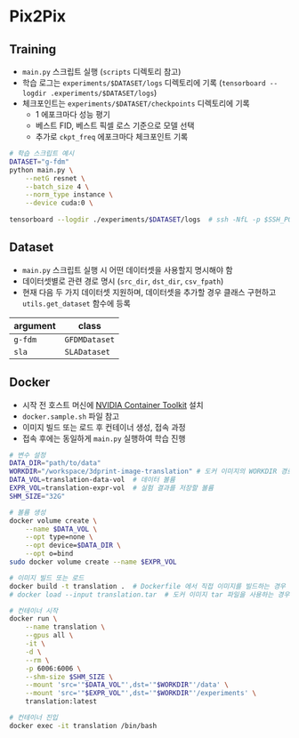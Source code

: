 # Pix2Pix

## Training

- `main.py` 스크립트 실행 (`scripts` 디렉토리 참고)
- 학습 로그는 `experiments/$DATASET/logs` 디렉토리에 기록 (`tensorboard --logdir .experiments/$DATASET/logs`)
- 체크포인트는 `experiments/$DATASET/checkpoints` 디렉토리에 기록
  - 1 에포크마다 성능 평기
  - 베스트 FID, 베스트 픽셀 로스 기준으로 모델 선택
  - 추가로 `ckpt_freq` 에포크마다 체크포인트 기록

```bash
# 학습 스크립트 예시
DATASET="g-fdm"
python main.py \
    --netG resnet \
    --batch_size 4 \
    --norm_type instance \
    --device cuda:0 \
    
tensorboard --logdir ./experiments/$DATASET/logs  # ssh -NfL -p $SSH_PORT localhost:6006:localhost:6006 $USER_NAME@$HOST
```

## Dataset

- `main.py` 스크립트 실행 시 어떤 데이터셋을 사용할지 명시해야 함 
- 데이터셋별로 관련 경로 명시 (`src_dir`, `dst_dir`, `csv_fpath`)
- 현재 다음 두 가지 데이터셋 지원하며, 데이터셋을 추가할 경우 클래스 구현하고 `utils.get_dataset` 함수에 등록

argument|class
---|---
`g-fdm` | `GFDMDataset` 
`sla` | `SLADataset`


## Docker

- 시작 전 호스트 머신에 [NVIDIA Container Toolkit](https://docs.nvidia.com/datacenter/cloud-native/container-toolkit/install-guide.html) 설치
- `docker.sample.sh` 파일 참고
- 이미지 빌드 또는 로드 후 컨테이너 생성, 접속 과정
- 접속 후에는 동일하게 `main.py` 실행하여 학습 진행

```bash
# 변수 설정
DATA_DIR="path/to/data"
WORKDIR="/workspace/3dprint-image-translation" # 도커 이미지의 WORKDIR 경로
DATA_VOL=translation-data-vol  # 데이터 볼륨
EXPR_VOL=translation-expr-vol  # 실험 결과를 저장할 볼륨
SHM_SIZE="32G"

# 볼륨 생성
docker volume create \
    --name $DATA_VOL \
    --opt type=none \
    --opt device=$DATA_DIR \
    --opt o=bind
sudo docker volume create --name $EXPR_VOL

# 이미지 빌드 또는 로드
docker build -t translation .  # Dockerfile 에서 직접 이미지를 빌드하는 경우
# docker load --input translation.tar  # 도커 이미지 tar 파일을 사용하는 경우

# 컨테이너 시작
docker run \
    --name translation \
    --gpus all \
    -it \
    -d \
    --rm \
    -p 6006:6006 \
    --shm-size $SHM_SIZE \
    --mount 'src='"$DATA_VOL"',dst='"$WORKDIR"'/data' \
    --mount 'src='"$EXPR_VOL"',dst='"$WORKDIR"'/experiments' \
    translation:latest

# 컨테이너 진입
docker exec -it translation /bin/bash 
```
